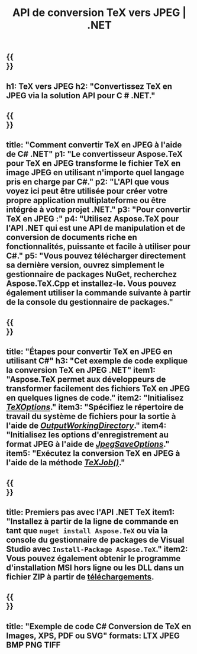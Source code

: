 ﻿---
translation: true
template: /_templates/_conversion-child-net.md
title: API de conversion TeX vers JPEG | .NET
description: Fonctionnalité de conversion TeX vers JPEG. Intégrez cette bibliothèque .NET sur site dans votre projet ou utilisez des applications multiplateformes pour convertir TeX en JPEG.
keywords: 'tex vers jpeg api net, tex2jpeg intègre c #'
url: /net/conversion/tex-to-jpeg/
family: tex
platformtag: net
feature: conversion
informat: TEX
outformat: JPEG
otherformats: BMP PNG TIFF PDF SVG XPS
---


{{<section banner>}}
---
h1: TeX vers JPEG
h2: "Convertissez TeX en JPEG via la solution API pour C # .NET."
---

{{<section overview>}}
---
title: "Comment convertir TeX en JPEG à l'aide de C# .NET"
p1: "Le convertisseur Aspose.TeX pour TeX en JPEG transforme le fichier TeX en image JPEG en utilisant n'importe quel langage pris en charge par C#."
p2: "L'API que vous voyez ici peut être utilisée pour créer votre propre application multiplateforme ou être intégrée à votre projet .NET."
p3: "Pour convertir TeX en JPEG :"
p4: "Utilisez Aspose.TeX pour l'API .NET qui est une API de manipulation et de conversion de documents riche en fonctionnalités, puissante et facile à utiliser pour C#."
p5: "Vous pouvez télécharger directement sa dernière version, ouvrez simplement le gestionnaire de packages NuGet, recherchez Aspose.TeX.Cpp et installez-le. Vous pouvez également utiliser la commande suivante à partir de la console du gestionnaire de packages."
---

{{<section feature1>}}
---
title: "Étapes pour convertir TeX en JPEG en utilisant C#"
h3: "Cet exemple de code explique la conversion TeX en JPEG .NET"
item1: "Aspose.TeX permet aux développeurs de transformer facilement des fichiers TeX en JPEG en quelques lignes de code."
item2: "Initialisez [*TeXOptions*](https://reference.aspose.com/tex/net/aspose.tex/texoptions/)."
item3: "Spécifiez le répertoire de travail du système de fichiers pour la sortie à l'aide de [*OutputWorkingDirectory*](https://reference.aspose.com/tex/net/aspose.tex/texoptions/outputworkingdirectory/)."
item4: "Initialisez les options d'enregistrement au format JPEG à l'aide de [*JpegSaveOptions*](https://reference.aspose.com/tex/net/aspose.tex.presentation.image/jpegsaveoptions/)."
item5: "Exécutez la conversion TeX en JPEG à l'aide de la méthode [*TeXJob()*](https://reference.aspose.com/tex/net/aspose.tex/texjob/)."
---

{{<section feature2>}}
---
title: Premiers pas avec l'API .NET TeX
item1: "Installez à partir de la ligne de commande en tant que ```nuget install Aspose.TeX``` ou via la console du gestionnaire de packages de Visual Studio avec ```Install-Package Aspose.TeX```."
item2: Vous pouvez également obtenir le programme d'installation MSI hors ligne ou les DLL dans un fichier ZIP à partir de [téléchargements](https://releases.aspose.com/tex/net).
---

{{<section widget>}}
---
title: "Exemple de code C# Conversion de TeX en Images, XPS, PDF ou SVG"
formats: LTX JPEG BMP PNG TIFF
---
